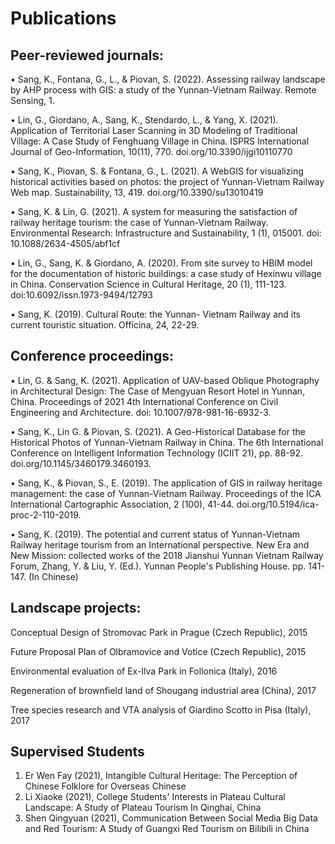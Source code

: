 # Publications
## Peer-reviewed journals:
•	Sang, K., Fontana, G., L., & Piovan, S. (2022). Assessing railway landscape by AHP process with GIS: a study of the Yunnan-Vietnam Railway. Remote Sensing, 1.

•	Lin, G., Giordano, A., Sang, K., Stendardo, L., & Yang, X. (2021). Application of Territorial Laser Scanning in 3D Modeling of Traditional Village: A Case Study of Fenghuang Village in China. ISPRS International Journal of Geo-Information, 10(11), 770. doi.org/10.3390/ijgi10110770

•	Sang, K., Piovan, S. & Fontana, G., L. (2021). A WebGIS for visualizing historical activities based on photos: the project of Yunnan-Vietnam Railway Web map. Sustainability, 13, 419. doi.org/10.3390/su13010419

•	Sang, K. & Lin, G. (2021). A system for measuring the satisfaction of railway heritage tourism: the case of Yunnan-Vietnam Railway. Environmental Research: Infrastructure and Sustainability, 1 (1), 015001. doi: 10.1088/2634-4505/abf1cf

•	Lin, G., Sang, K. & Giordano, A. (2020). From site survey to HBIM model for the documentation of historic buildings: a case study of Hexinwu village in China. Conservation Science in Cultural Heritage, 20 (1), 111-123.  doi:10.6092/issn.1973-9494/12793

•	Sang, K. (2019). Cultural Route: the Yunnan- Vietnam Railway and its current touristic situation. Officina, 24, 22-29.


## Conference proceedings:
•	Lin, G. & Sang, K. (2021). Application of UAV-based Oblique Photography in Architectural Design: The Case of Mengyuan Resort Hotel in Yunnan, China.  Proceedings of 2021 4th International Conference on Civil Engineering and Architecture. doi: 10.1007/978-981-16-6932-3.

•	Sang, K., Lin G. & Piovan, S. (2021). A Geo-Historical Database for the Historical Photos of Yunnan-Vietnam Railway in China. The 6th International Conference on Intelligent Information Technology (ICIIT 21), pp. 88-92. doi.org/10.1145/3460179.3460193.

•	Sang, K., & Piovan, S., E. (2019). The application of GIS in railway heritage management: the case of Yunnan-Vietnam Railway. Proceedings of the ICA International Cartographic Association, 2 (100), 41-44.  doi.org/10.5194/ica-proc-2-110-2019.

•	Sang, K. (2019). The potential and current status of Yunnan-Vietnam Railway heritage tourism from an International perspective. New Era and New Mission: collected works of the 2018 Jianshui Yunnan Vietnam Railway Forum, Zhang, Y. & Liu, Y. (Ed.). Yunnan People's Publishing House. pp. 141-147. (In Chinese)



## Landscape projects:

Conceptual Design of Stromovac Park in Prague (Czech Republic), 2015

Future Proposal Plan of Olbramovice and Votice (Czech Republic), 2015

Environmental evaluation of Ex-Ilva Park in Follonica (Italy), 2016

Regeneration of brownfield land of Shougang industrial area (China), 2017

Tree species research and VTA analysis of Giardino Scotto in Pisa (Italy), 2017



## Supervised Students
1. Er Wen Fay (2021), Intangible Cultural Heritage: The Perception of Chinese Folklore for Overseas Chinese
2. Li Xiaoke (2021), College Students' Interests in Plateau Cultural Landscape: A Study of Plateau Tourism In Qinghai, China
3. Shen Qingyuan (2021), Communication Between Social Media Big Data and Red Tourism: A Study of Guangxi Red Tourism on Bilibili in China
